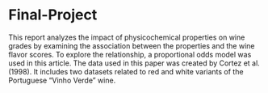 # Final-Project

This report analyzes the impact of physicochemical properties on wine grades by examining the association
between the properties and the wine flavor scores. To explore the relationship, a proportional odds model
was used in this article. The data used in this paper was created by Cortez et al. (1998). It includes two
datasets related to red and white variants of the Portuguese “Vinho Verde” wine. 